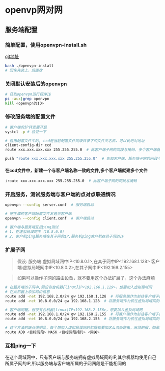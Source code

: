 
# openvp网对网

## 服务端配置

### 简单配置，使用openvpn-install.sh

[git地址](https://github.com/angristan/openvpn-install)

```bash
bash ./openvpn-install
# 回车先装上，后面改
```

### 关闭默认安装后的openvpn


```bash 
# 获取openvpn运行程序ID
ps -aux|grep openvpn  
kill <openvpn的ID>
```
### 修改服务端的配置文件

```bash
# 客户端的IP转发要开启
systcl -p # 验证一下

# 启用配置文件中的, ccd是当前配置文件同级目录下的文件夹名称，可以说绝对地址
client-config-dir ccd
route xxx.xxx.xxx.xxx 255.255.255.0  # 此客户端子网的网段与掩码，多个客户端就写多个route

push "route xxx.xxx.xxx.xxx 255.255.255.0"  # 告知客户端，服务端子网的网段与掩码
```

#### 在ccd文件中，新建一个与客户端名称一致的文件,多个客户端就建多个文件
```bash
iroute xxx.xxx.xxx.xxx 255.255.255.0  # 此客户端子网的网段与掩码
```

### 开启服务，测试服务端与客户端的点对点联通情况
```bash
openvpn --config server.conf  # 服务端启动
```

```bash
# 把生成的客户端配置文件发送至客户端
openvpn --config client.conf  # 客户端启动
```

```bash
# 客户端与服务端互相ping测试
# 1、在虚拟局域网中（10.8.0.0）
# 2、客户机ping服务端在其子网的IP,服务机ping客户机在其子网的IP
```

### 扩展子网
> 假设:
> 服务端:虚拟局域网中IP<10.8.0.1>,在其子网中IP<192.168.1.128>
> 客户端:虚拟局域网中IP<10.8.0.2>,在其子网中IP<192.168.2.155>

> 如果可以操作子网的路由设备，就不要用这个办法扩展了，这个办法麻烦

```bash
# 在服务端的子网中,假设有台机器[linux]IP<192.168.1.129>，想要加入虚拟局域网
# 在此机器上添加路由信息
route add -net 192.168.2.0/24 gw 192.168.1.128  # 将服务端作为前往客户端子网的网关
route add -net 10.8.0.0/24 gw 192.168.1.128  # 将服务端作为前往虚拟局域网的网关，这个有时候不加也能行，很奇怪，没理解，我还试过在客户端或服务端使用iptables的nat表中添加转发规则，好像也可以，但我不确定

# 客户端同理，假设有台机器[linux]IP<192.168.2.156>，想要加入虚拟局域网
route add -net 192.168.1.0/24 gw 192.168.2.155  # 将客户端作为前往客户端子网的网关
route add -net 10.8.0.0/24 gw 192.168.2.155  # 将服务端作为前往虚拟局域网的网关

# 这个方法的缺点很明显，每个想加入虚拟局域网的机器都要加这么两条路由，麻烦的很，如果是windows,我没真正意义的测试过，windows添加路由的命令与linux不同
route ADD <目标网段> MASK <目标网段掩码> <网关>
```

### 互相ping一下
在这个局域网中，只有客户端与服务端拥有虚拟局域网的IP,其余机器均使用自己所属子网的IP,所以服务端与客户端所属的子网网段是不能相同的






